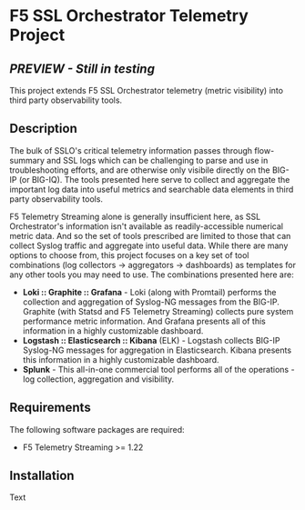 # F5 SSL Orchestrator Telemetry Project
## _PREVIEW - Still in testing_

This project extends F5 SSL Orchestrator telemetry (metric visibility) into third party observability tools. 

## Description
The bulk of SSLO's critical telemetry information passes through flow-summary and SSL logs which can be challenging to parse and use in troubleshooting efforts, and are otherwise only visibile directly on the BIG-IP (or BIG-IQ). The tools presented here serve to collect and aggregate the important log data into useful metrics and searchable data elements in third party observability tools.

F5 Telemetry Streaming alone is generally insufficient here, as SSL Orchestrator's information isn't available as readily-accessible numerical metric data. And so the set of tools prescribed are limited to those that can collect Syslog traffic and aggregate into useful data. While there are many options to choose from, this project focuses on a key set of tool combinations (log collectors -> aggregators -> dashboards) as templates for any other tools you may need to use. The combinations presented here are:

- **Loki :: Graphite :: Grafana** - Loki (along with Promtail) performs the collection and aggregation of Syslog-NG messages from the BIG-IP. Graphite (with Statsd and F5 Telemetry Streaming) collects pure system performance metric information. And Grafana presents all of this information in a highly customizable dashboard.
&nbsp;
- **Logstash :: Elasticsearch :: Kibana** (ELK) - Logstash collects BIG-IP Syslog-NG messages for aggregation in Elasticsearch. Kibana presents this information in a highly customizable dashboard.
&nbsp;
- **Splunk** - This all-in-one commercial tool performs all of the operations - log collection, aggregation and visibility.



## Requirements
The following software packages are required:

- F5 Telemetry Streaming >= 1.22

## Installation
Text
